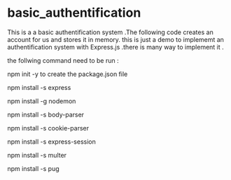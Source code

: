 # basic_authentification
This is a a basic authentification system .The following code creates an account for us and stores it in memory. this is just a demo to implememt an authentification system with Express.js .there is many way to implement it . 

the follwing command need to be run :

npm init -y to create the package.json file

npm install -s express

npm install -g nodemon

npm install -s body-parser 

npm install -s cookie-parser 

npm install -s express-session

npm install -s multer

npm install -s pug
